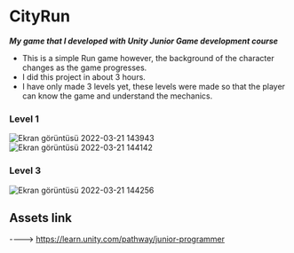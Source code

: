 # CityRun
***My game that I developed with Unity Junior Game development course***
- This is a simple Run game however, the background of the character changes as the game progresses.
- I did this project in about 3 hours.
- I have only made 3 levels yet, these levels were made so that the player can know the game and understand the mechanics.
### Level 1 
![Ekran görüntüsü 2022-03-21 143943](https://user-images.githubusercontent.com/54476824/159254838-484ca7a6-8b9f-4c83-8d96-ce3c53f7849d.png)
![Ekran görüntüsü 2022-03-21 144142](https://user-images.githubusercontent.com/54476824/159254840-4e881b35-1530-408e-83b0-579bdbee56e1.png)
### Level 3
![Ekran görüntüsü 2022-03-21 144256](https://user-images.githubusercontent.com/54476824/159254844-b346d88b-a9e5-4dfc-bf8b-9ffe102ae2b7.png)

## Assets link 
----> https://learn.unity.com/pathway/junior-programmer


